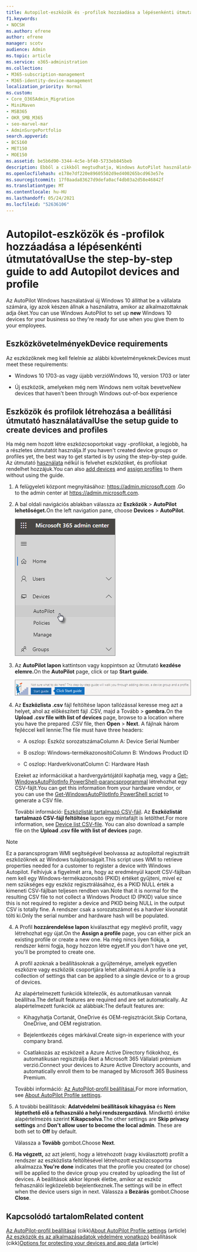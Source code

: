```yaml
---
title: Autopilot-eszközök és -profilok hozzáadása a lépésenkénti útmutatóval
f1.keywords:
- NOCSH
ms.author: efrene
author: efrene
manager: scotv
audience: Admin
ms.topic: article
ms.service: o365-administration
ms.collection:
- M365-subscription-management
- M365-identity-device-management
localization_priority: Normal
ms.custom:
- Core_O365Admin_Migration
- MiniMaven
- MSB365
- OKR_SMB_M365
- seo-marvel-mar
- AdminSurgePortfolio
search.appverid:
- BCS160
- MET150
- MOE150
ms.assetid: be5b6d90-3344-4c5e-bf40-5733eb845beb
description: Ebből a cikkből megtudhatja, Windows AutoPilot használatával hogyan állíthat be új Windows 10 eszközét a vállalata számára, hogy azok készen állnak az alkalmazottak használatára.
ms.openlocfilehash: e178e7df220e89605502d9ed400265bcd963e57e
ms.sourcegitcommit: 17f0aada83627d9defa0acf4db03a2d58e46842f
ms.translationtype: MT
ms.contentlocale: hu-HU
ms.lasthandoff: 05/24/2021
ms.locfileid: "52636106"
---
```

# <a name="use-the-step-by-step-guide-to-add-autopilot-devices-and-profile"></a><span data-ttu-id="92cab-103">Autopilot-eszközök és -profilok hozzáadása a lépésenkénti útmutatóval</span><span class="sxs-lookup"><span data-stu-id="92cab-103">Use the step-by-step guide to add Autopilot devices and profile</span></span>

<span data-ttu-id="92cab-104">Az AutoPilot Windows használatával új  Windows 10 állíthat be a vállalata számára, így azok készen állnak a használatra, amikor az alkalmazottaknak adja őket.</span><span class="sxs-lookup"><span data-stu-id="92cab-104">You can use Windows AutoPilot to set up **new** Windows 10 devices for your business so they're ready for use when you give them to your employees.</span></span>
  
## <a name="device-requirements"></a><span data-ttu-id="92cab-105">Eszközkövetelmények</span><span class="sxs-lookup"><span data-stu-id="92cab-105">Device requirements</span></span>

<span data-ttu-id="92cab-106">Az eszközöknek meg kell felelnie az alábbi követelményeknek:</span><span class="sxs-lookup"><span data-stu-id="92cab-106">Devices must meet these requirements:</span></span>
  
- <span data-ttu-id="92cab-107">Windows 10 1703-as vagy újabb verzió</span><span class="sxs-lookup"><span data-stu-id="92cab-107">Windows 10, version 1703 or later</span></span>
    
- <span data-ttu-id="92cab-108">Új eszközök, amelyeken még nem Windows nem voltak bevetve</span><span class="sxs-lookup"><span data-stu-id="92cab-108">New devices that haven't been through Windows out-of-box experience</span></span>
    
## <a name="use-the-setup-guide-to-create-devices-and-profiles"></a><span data-ttu-id="92cab-109">Eszközök és profilok létrehozása a beállítási útmutató használatával</span><span class="sxs-lookup"><span data-stu-id="92cab-109">Use the setup guide to create devices and profiles</span></span>

<span data-ttu-id="92cab-110">Ha még nem hozott létre eszközcsoportokat vagy -profilokat, a legjobb, ha a részletes útmutatót használja.</span><span class="sxs-lookup"><span data-stu-id="92cab-110">If you haven't created device groups or profiles yet, the best way to get started is by using the step-by-step guide.</span></span> <span data-ttu-id="92cab-111">Az útmutató [használata](create-and-edit-autopilot-devices.md) [](create-and-edit-autopilot-profiles.md) nélkül is felvehet eszközöket, és profilokat rendelhet hozzájuk.</span><span class="sxs-lookup"><span data-stu-id="92cab-111">You can also [add devices](create-and-edit-autopilot-devices.md) and [assign profiles](create-and-edit-autopilot-profiles.md) to them without using the guide.</span></span> 
  
1. <span data-ttu-id="92cab-112">A felügyeleti központ megnyitásához: <a href="https://go.microsoft.com/fwlink/p/?linkid=837890" target="_blank">https://admin.microsoft.com</a> .</span><span class="sxs-lookup"><span data-stu-id="92cab-112">Go to the admin center at <a href="https://go.microsoft.com/fwlink/p/?linkid=837890" target="_blank">https://admin.microsoft.com</a>.</span></span>

2. <span data-ttu-id="92cab-113">A bal oldali navigációs ablakban válassza az **Eszközök** \> **AutoPilot lehetőséget.**</span><span class="sxs-lookup"><span data-stu-id="92cab-113">On the left navigation pane, choose **Devices** \> **AutoPilot**.</span></span>

    ![A Felügyeleti központban válassza az eszközök, majd az AutoPilot lehetőséget.](../media/AutoPilot.png)
  
2. <span data-ttu-id="92cab-115">Az **AutoPilot lapon** kattintson vagy koppintson az Útmutató **kezdése elemre.**</span><span class="sxs-lookup"><span data-stu-id="92cab-115">On the **AutoPilot** page, click or tap **Start guide**.</span></span>
    
    ![Click Start guide for step-by-step instructions for Autopilot.](../media/31662655-d1e6-437d-87ea-c0dec5da56f7.png)
  
3. <span data-ttu-id="92cab-117">Az **Eszközlista .csv** fájl feltöltése lapon tallózással keresse meg azt a helyet, ahol  az előkészített fájl .CSV, majd a Tovább \> **gombra.**</span><span class="sxs-lookup"><span data-stu-id="92cab-117">On the **Upload .csv file with list of devices** page, browse to a location where you have the prepared .CSV file, then **Open** \> **Next**.</span></span> <span data-ttu-id="92cab-118">A fájlnak három fejléccel kell lennie:</span><span class="sxs-lookup"><span data-stu-id="92cab-118">The file must have three headers:</span></span>
    
    - <span data-ttu-id="92cab-119">A oszlop: Eszköz sorozatszáma</span><span class="sxs-lookup"><span data-stu-id="92cab-119">Column A: Device Serial Number</span></span>
    
    - <span data-ttu-id="92cab-120">B oszlop: Windows-termékazonosító</span><span class="sxs-lookup"><span data-stu-id="92cab-120">Column B: Windows Product ID</span></span>
    
    - <span data-ttu-id="92cab-121">C oszlop: Hardverkivonat</span><span class="sxs-lookup"><span data-stu-id="92cab-121">Column C: Hardware Hash</span></span>
    
    <span data-ttu-id="92cab-122">Ezeket az információkat a hardvergyártójától kaphatja meg, vagy a [Get-WindowsAutoPilotInfo PowerShell-parancsprogrammal](https://www.powershellgallery.com/packages/Get-WindowsAutoPilotInfo) létrehozhat egy CSV-fájlt.</span><span class="sxs-lookup"><span data-stu-id="92cab-122">You can get this information from your hardware vendor, or you can use the [Get-WindowsAutoPilotInfo PowerShell script](https://www.powershellgallery.com/packages/Get-WindowsAutoPilotInfo) to generate a CSV file.</span></span> 
    
    <span data-ttu-id="92cab-p103">További információ: [Eszközlistát tartalmazó CSV-fájl](../admin/misc/device-list.md). Az **Eszközlistát tartalmazó CSV-fájl feltöltése** lapon egy mintafájlt is letölthet.</span><span class="sxs-lookup"><span data-stu-id="92cab-p103">For more information, see [Device list CSV-file](../admin/misc/device-list.md). You can also download a sample file on the **Upload .csv file with list of devices** page.</span></span> 
    
> [!NOTE]
> <span data-ttu-id="92cab-125">Ez a parancsprogram WMI segítségével beolvassa az autopilottal regisztrált eszközöknek az Windows tulajdonságait.</span><span class="sxs-lookup"><span data-stu-id="92cab-125">This script uses WMI to retrieve properties needed for a customer to register a device with Windows Autopilot.</span></span> <span data-ttu-id="92cab-126">Felhívjuk a figyelmét arra, hogy az eredményül kapott CSV-fájlban nem kell egy Windows-termékazonosító (PKID) értéket gyűjteni, mivel ez nem szükséges egy eszköz regisztrálásához, és a PKID NULL érték a kimeneti CSV-fájlban teljesen rendben van.</span><span class="sxs-lookup"><span data-stu-id="92cab-126">Note that it is normal for the resulting CSV file to not collect a Windows Product ID (PKID) value since this is not required to register a device and PKID being NULL in the output CSV is totally fine.</span></span> <span data-ttu-id="92cab-127">A rendszer csak a sorozatszámot és a hardver kivonatát tölti ki.</span><span class="sxs-lookup"><span data-stu-id="92cab-127">Only the serial number and hardware hash will be populated.</span></span>
    
4. <span data-ttu-id="92cab-128">A Profil **hozzárendelése lapon** kiválaszthat egy meglévő profilt, vagy létrehozhat egy újat.</span><span class="sxs-lookup"><span data-stu-id="92cab-128">On the **Assign a profile** page, you can either pick an existing profile or create a new one.</span></span> <span data-ttu-id="92cab-129">Ha még nincs ilyen fiókja, a rendszer kérni fogja, hogy hozzon létre egyet.</span><span class="sxs-lookup"><span data-stu-id="92cab-129">If you don't have one yet, you'll be prompted to create one.</span></span> 
    
    <span data-ttu-id="92cab-130">A profil azoknak a beállításoknak a gyűjteménye, amelyek egyetlen eszközre vagy eszközök csoportjára lehet alkalmazni.</span><span class="sxs-lookup"><span data-stu-id="92cab-130">A profile is a collection of settings that can be applied to a single device or to a group of devices.</span></span>
    
    <span data-ttu-id="92cab-131">Az alapértelmezett funkciók kötelezők, és automatikusan vannak beállítva.</span><span class="sxs-lookup"><span data-stu-id="92cab-131">The default features are required and are set automatically.</span></span> <span data-ttu-id="92cab-132">Az alapértelmezett funkciók az alábbiak:</span><span class="sxs-lookup"><span data-stu-id="92cab-132">The default features are:</span></span>
    
    - <span data-ttu-id="92cab-133">Kihagyhatja Cortanát, OneDrive és OEM-regisztrációt.</span><span class="sxs-lookup"><span data-stu-id="92cab-133">Skip Cortana, OneDrive, and OEM registration.</span></span>
    
    - <span data-ttu-id="92cab-134">Bejelentkezés céges márkával.</span><span class="sxs-lookup"><span data-stu-id="92cab-134">Create sign-in experience with your company brand.</span></span>
    
    - <span data-ttu-id="92cab-135">Csatlakozás az eszközeit a Azure Active Directory fiókokhoz, és automatikusan regisztrálja őket a Microsoft 365 Vállalati prémium verzió.</span><span class="sxs-lookup"><span data-stu-id="92cab-135">Connect your devices to Azure Active Directory accounts, and automatically enroll them to be managed by Microsoft 365 Business Premium.</span></span>
    
    <span data-ttu-id="92cab-136">További információ: [Az AutoPilot-profil beállításai.](autopilot-profile-settings.md)</span><span class="sxs-lookup"><span data-stu-id="92cab-136">For more information, see [About AutoPilot Profile settings](autopilot-profile-settings.md).</span></span> 
    
5. <span data-ttu-id="92cab-137">A további beállítások: **Adatvédelmi beállítások kihagyása** és **Nem léptethető elő a felhasználó a helyi rendszergazdává**. Mindkettő értéke alapértelmezés szerint **Kikapcsolva**.</span><span class="sxs-lookup"><span data-stu-id="92cab-137">The other settings are **Skip privacy settings** and **Don't allow user to become the local admin**. These are both set to **Off** by default.</span></span> 
    
    <span data-ttu-id="92cab-138">Válassza a **Tovább** gombot.</span><span class="sxs-lookup"><span data-stu-id="92cab-138">Choose **Next**.</span></span>
    
6. <span data-ttu-id="92cab-139">**Ha végzett,** az azt jelenti, hogy a létrehozott (vagy kiválasztott) profilt a rendszer az eszközlista feltöltésével létrehozott eszközcsoportra alkalmazza.</span><span class="sxs-lookup"><span data-stu-id="92cab-139">**You're done** indicates that the profile you created (or chose) will be applied to the device group you created by uploading the list of devices.</span></span> <span data-ttu-id="92cab-140">A beállítások akkor lépnek életbe, amikor az eszköz felhasználói legközelebb bejelentkeznek.</span><span class="sxs-lookup"><span data-stu-id="92cab-140">The settings will be in effect when the device users sign in next.</span></span> <span data-ttu-id="92cab-141">Válassza a **Bezárás** gombot.</span><span class="sxs-lookup"><span data-stu-id="92cab-141">Choose **Close**.</span></span>

## <a name="related-content"></a><span data-ttu-id="92cab-142">Kapcsolódó tartalom</span><span class="sxs-lookup"><span data-stu-id="92cab-142">Related content</span></span>

<span data-ttu-id="92cab-143">[Az AutoPilot-profil beállításai](autopilot-profile-settings.md) (cikk)</span><span class="sxs-lookup"><span data-stu-id="92cab-143">[About AutoPilot Profile settings](autopilot-profile-settings.md) (article)</span></span>\
<span data-ttu-id="92cab-144">[Az eszközök és az alkalmazásadatok védelmére vonatkozó](../admin/devices/choose-device-security.md) beállítások (cikk)</span><span class="sxs-lookup"><span data-stu-id="92cab-144">[Options for protecting your devices and app data](../admin/devices/choose-device-security.md) (article)</span></span>
